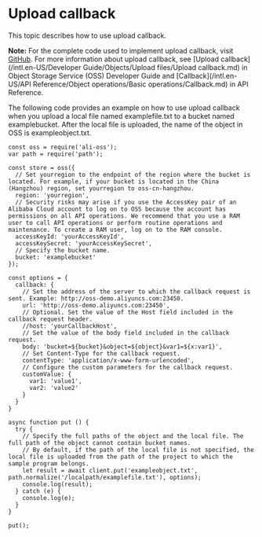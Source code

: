 # Upload callback

This topic describes how to use upload callback.

**Note:** For the complete code used to implement upload callback, visit [GitHub](https://github.com/ali-sdk/ali-oss#putname-file-options). For more information about upload callback, see [Upload callback](/intl.en-US/Developer Guide/Objects/Upload files/Upload callback.md) in Object Storage Service \(OSS\) Developer Guide and [Callback](/intl.en-US/API Reference/Object operations/Basic operations/Callback.md) in API Reference.

The following code provides an example on how to use upload callback when you upload a local file named examplefile.txt to a bucket named examplebucket. After the local file is uploaded, the name of the object in OSS is exampleobject.txt.

```
const oss = require('ali-oss');
var path = require('path');

const store = oss({
  // Set yourregion to the endpoint of the region where the bucket is located. For example, if your bucket is located in the China (Hangzhou) region, set yourregion to oss-cn-hangzhou. 
  region: 'yourregion',
  // Security risks may arise if you use the AccessKey pair of an Alibaba Cloud account to log on to OSS because the account has permissions on all API operations. We recommend that you use a RAM user to call API operations or perform routine operations and maintenance. To create a RAM user, log on to the RAM console. 
  accessKeyId: 'yourAccessKeyId',
  accessKeySecret: 'yourAccessKeySecret',
  // Specify the bucket name. 
  bucket: 'examplebucket'
});

const options = {
  callback: {
    // Set the address of the server to which the callback request is sent. Example: http://oss-demo.aliyuncs.com:23450. 
    url: 'http://oss-demo.aliyuncs.com:23450',
    // Optional. Set the value of the Host field included in the callback request header. 
    //host: 'yourCallbackHost',
    // Set the value of the body field included in the callback request. 
    body: 'bucket=${bucket}&object=${object}&var1=${x:var1}',
    // Set Content-Type for the callback request. 
    contentType: 'application/x-www-form-urlencoded',
    // Configure the custom parameters for the callback request. 
    customValue: {
      var1: 'value1',
      var2: 'value2'
    }
  }
}

async function put () {
  try {
    // Specify the full paths of the object and the local file. The full path of the object cannot contain bucket names. 
    // By default, if the path of the local file is not specified, the local file is uploaded from the path of the project to which the sample program belongs. 
    let result = await client.put('exampleobject.txt', path.normalize('/localpath/examplefile.txt'), options);
    console.log(result);
  } catch (e) {
    console.log(e);
  }
}

put();        
```

